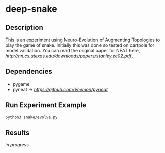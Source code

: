 # deep-snake 

## Description 
This is an experiment using Neuro-Evolution of Augmenting Topologies to play the game of snake.
Initially this was done so tested on cartpole for model validation.
You can read the original paper for NEAT here, *http://nn.cs.utexas.edu/downloads/papers/stanley.ec02.pdf*.

## Dependencies 
* pygame
* pyneat -> *https://github.com/Veemon/pyneat*

## Run Experiment Example
```sh
python3 snake/evolve.py
```

## Results 
*in progress*
